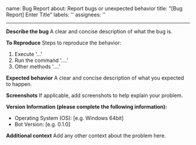 name: Bug Report
about: Report bugs or unexpected behavior
title: "[Bug Report] Enter Title"
labels: ''
assignees: ''

---

**Describe the bug**
A clear and concise description of what the bug is.

**To Reproduce**
Steps to reproduce the behavior:

1. Execute '...'
2. Run the command '....'
3. Other methods '....'

**Expected behavior**
A clear and concise description of what you expected to happen.

**Screenshots**
If applicable, add screenshots to help explain your problem.

**Version Information (please complete the following information):**

- Operating System (OS): [e.g. Windows 64bit]
- Bot Version: [e.g. 0.1.0]

**Additional context**
Add any other context about the problem here.
